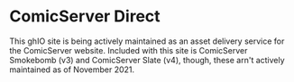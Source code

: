 # ComicServer Direct

This ghIO site is being actively maintained as an asset delivery service for the ComicServer website. Included with this site is ComicServer Smokebomb (v3) and ComicServer Slate (v4), though, these arn't actively maintained as of November 2021.
